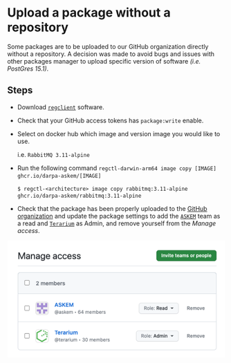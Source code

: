 # Upload a package without a repository

Some packages are to be uploaded to our GitHub organization directly without a repository.
A decision was made to avoid bugs and issues with other packages manager to upload specific version of software _(i.e. PostGres 15.1)_.

## Steps
- Download [`regclient`](https://github.com/regclient/regclient/blob/main/docs/install.md#downloading-binaries) software.
- Check that your GitHub access tokens has `package:write` enable.
- Select on docker hub which image and version image you would like to use. 

    i.e. `RabbitMQ 3.11-alpine`
- Run the following command `regctl-darwin-arm64 image copy [IMAGE] ghcr.io/darpa-askem/[IMAGE]`

    ```shell
    $ regctl-<architecture> image copy rabbitmq:3.11-alpine ghcr.io/darpa-askem/rabbitmq:3.11-alpine
    ```
- Check that the package has been properly uploaded to the [GitHub organization](https://github.com/orgs/DARPA-ASKEM/packages) and update the package settings to add the [`ASKEM`](https://github.com/orgs/DARPA-ASKEM/teams/askem) team as a read and [`Terarium`](https://github.com/orgs/DARPA-ASKEM/teams/terarium) as Admin, and remove yourself from the _Manage access_. 

![upwr_1.png](images/upwr_1.png)
